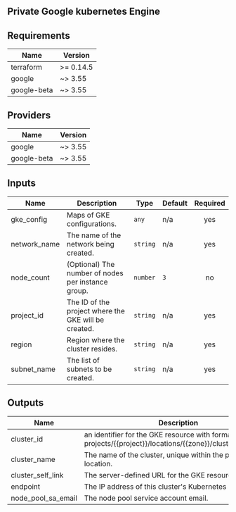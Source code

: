 ## Private Google kubernetes Engine 


<!-- BEGINNING OF PRE-COMMIT-TERRAFORM DOCS HOOK -->
## Requirements

| Name | Version |
|------|---------|
| terraform | >= 0.14.5 |
| google | ~> 3.55 |
| google-beta | ~> 3.55 |

## Providers

| Name | Version |
|------|---------|
| google | ~> 3.55 |
| google-beta | ~> 3.55 |

## Inputs

| Name | Description | Type | Default | Required |
|------|-------------|------|---------|:--------:|
| gke\_config | Maps of GKE configurations. | `any` | n/a | yes |
| network\_name | The name of the network being created. | `string` | n/a | yes |
| node\_count | (Optional) The number of nodes per instance group. | `number` | `3` | no |
| project\_id | The ID of the project where the GKE will be created. | `string` | n/a | yes |
| region | Region where the cluster resides. | `string` | n/a | yes |
| subnet\_name | The list of subnets to be created. | `string` | n/a | yes |

## Outputs

| Name | Description |
|------|-------------|
| cluster\_id | an identifier for the GKE resource with format projects/{{project}}/locations/{{zone}}/clusters/{{name}}. |
| cluster\_name | The name of the cluster, unique within the project and location. |
| cluster\_self\_link | The server-defined URL for the GKE resource. |
| endpoint | The IP address of this cluster's Kubernetes master. |
| node\_pool\_sa\_email | The node pool service account email. |

<!-- END OF PRE-COMMIT-TERRAFORM DOCS HOOK -->

